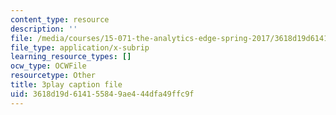 ```yaml
---
content_type: resource
description: ''
file: /media/courses/15-071-the-analytics-edge-spring-2017/3618d19d614155849ae444dfa49ffc9f_AByfsx3Dkek.vtt
file_type: application/x-subrip
learning_resource_types: []
ocw_type: OCWFile
resourcetype: Other
title: 3play caption file
uid: 3618d19d-6141-5584-9ae4-44dfa49ffc9f
---
```

